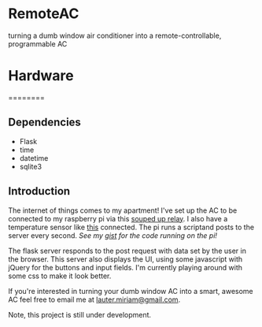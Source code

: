 RemoteAC 
========
turning a dumb window air conditioner into a remote-controllable, programmable AC

Hardware
========
========

## Dependencies
* Flask
* time
* datetime
* sqlite3

## Introduction

The internet of things comes to my apartment! I've set up the AC to be connected to my raspberry pi via this [souped up relay](http://www.adafruit.com/products/268). I also have a temperature sensor like [this](http://www.adafruit.com/products/381) connected. The pi runs a scriptand posts to the server every second. *See my [gist](https://gist.github.com/mlauter/ab1ab393eabaaf0c6c2b) for the code running on the pi!*

The flask server responds to the post request with data set by the user in the browser. This server also displays the UI, using some javascript with jQuery for the buttons and input fields. I'm currently playing around with some css to make it look better. 

If you're interested in turning your dumb window AC into a smart, awesome AC feel free to email me at lauter.miriam@gmail.com. 

Note, this project is still under development.

